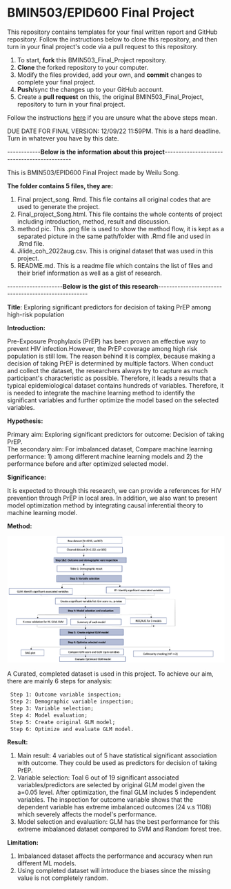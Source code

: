 # BMIN503/EPID600 Final Project

This repository contains templates for your final written report and GitHub repository. Follow the instructions below to clone this repository, and then turn in your final project's code via a pull request to this repository.


1. To start, **fork** this BMIN503_Final_Project repository.
1. **Clone** the forked repository to your computer.
1. Modify the files provided, add your own, and **commit** changes to complete your final project.
1. **Push**/sync the changes up to your GitHub account.
1. Create a **pull request** on this, the original BMIN503_Final_Project, repository to turn in your final project.


Follow the instructions [here][forking] if you are unsure what the above steps mean.

DUE DATE FOR FINAL VERSION: 12/09/22 11:59PM. This is a hard deadline. Turn in whatever you have by this date.


<!-- Links -->
[forking]: https://guides.github.com/activities/forking/

------------**Below is the information about this project**--------------------------------------------

This is BMIN503/EPID600 Final Project made by Weilu Song.

**The folder contains 5 files, they are:**

1) Final project_song. Rmd. This file contains all original codes that are used to generate the project.
2) Final_project_Song.html. This file contains the whole contents of project including introduction, method, result and discussion. 
3) method pic. This .png file is used to show the method flow, it is kept as a separated picture in the same path/folder with .Rmd file and used in .Rmd file. 
4) Jilide_coh_2022aug.csv. This is original dataset that was used in this project.
5) README.md. This is a readme file which contains the list of files and their brief information as well as a gist of research. 

--------------------**Below is the gist of this research**---------------------------------------------------- 

**Title**: Exploring significant predictors for decision of taking PrEP among high-risk population 

**Introduction:** 

Pre-Exposure Prophylaxis (PrEP) has been proven an effective way to prevent HIV infection.However, the PrEP coverage among high risk population is still low. The reason behind it is complex, because making a decision of taking PrEP is determined by multiple factors. When conduct and collect the dataset, the researchers always try to capture as much participant's characteristic as possible. Therefore, it leads a results that a typical epidemiological dataset contains hundreds of variables. Therefore, it is needed to integrate the machine learning method to identify the significant variables and further optimize the model based on the selected variables.  

**Hypothesis:**  

Primary aim: Exploring significant predictors for outcome: Decision of taking PrEP.  
The secondary aim: For imbalanced dataset,  Compare machine learning performance: 1) among different machine learning models and 2) the performance before and after optimized selected model. 
	
**Significance:** 

It is expected to through this research, we can provide a references for HIV prevention through PrEP in local area. In addition, we also want to present model optimization method by integrating causal inferential theory to machine learning model. 
           

**Method:** 

![Method flow](https://github.com/aaronwlsong/BMIN503_Final_Project/blob/master/method.png)

A Curated, completed dataset is used in this project. To achieve our aim, there are mainly 6 steps for analysis: 
     
     Step 1: Outcome variable inspection; 
     Step 2: Demographic variable inspection; 
     Step 3: Variable selection; 
     Step 4: Model evaluation; 
     Step 5: Create original GLM model;  
     Step 6: Optimize and evaluate GLM model. 
     
**Result:** 
 
1) Main result: 4 variables out of 5 have statistical significant association with outcome. They could be used as predictors for decision of taking PrEP.  
2) Variable selection: Toal 6 out of 19 significant associated variables/predictors are selected by original GLM model given the a=0.05 level. After optimization, the final GLM includes 5 independent variables. The inspection for outcome variable shows that the dependent variable has extreme imbalanced outcomes (24 v.s 1108) which severely affects the model's performance. 
3) Model selection and evaluation: GLM has the best performance for this extreme imbalanced dataset compared to SVM and Random forest tree. 

**Limitation:** 

1) Imbalanced dataset affects the performance and accuracy when run different ML models. 
2) Using completed dataset will introduce the biases since the missing value is not completely random. 
                  
                  